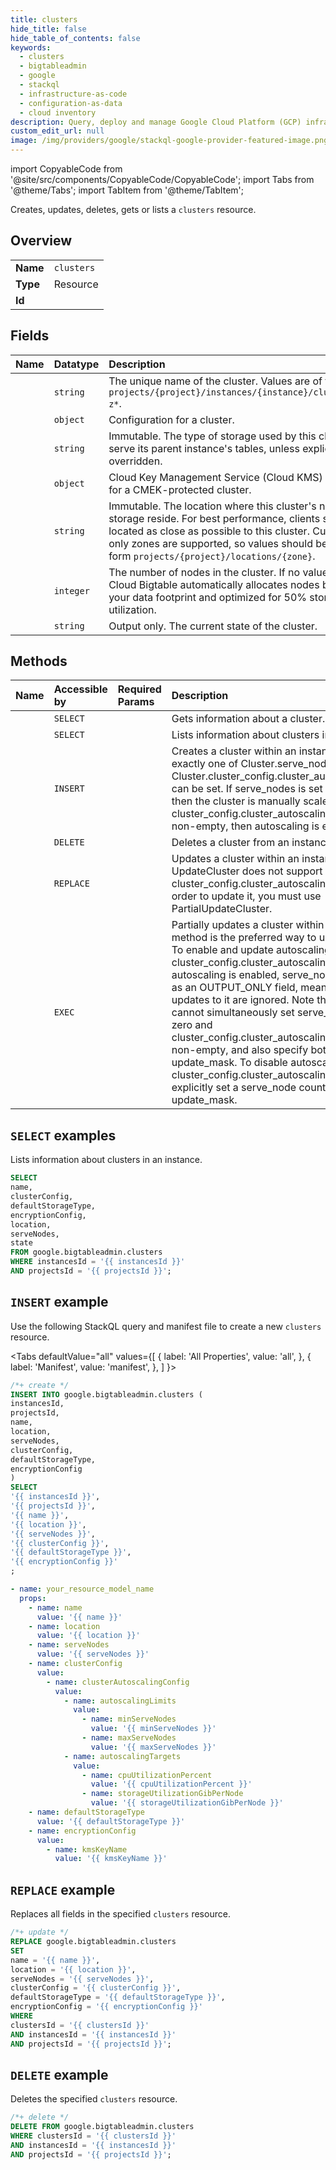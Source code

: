 ```yaml
---
title: clusters
hide_title: false
hide_table_of_contents: false
keywords:
  - clusters
  - bigtableadmin
  - google
  - stackql
  - infrastructure-as-code
  - configuration-as-data
  - cloud inventory
description: Query, deploy and manage Google Cloud Platform (GCP) infrastructure and resources using SQL
custom_edit_url: null
image: /img/providers/google/stackql-google-provider-featured-image.png
---
```


import CopyableCode from '@site/src/components/CopyableCode/CopyableCode';
import Tabs from '@theme/Tabs';
import TabItem from '@theme/TabItem';

Creates, updates, deletes, gets or lists a <code>clusters</code> resource.

## Overview
<table><tbody>
<tr><td><b>Name</b></td><td><code>clusters</code></td></tr>
<tr><td><b>Type</b></td><td>Resource</td></tr>
<tr><td><b>Id</b></td><td><CopyableCode code="google.bigtableadmin.clusters" /></td></tr>
</tbody></table>

## Fields
| Name | Datatype | Description |
|:-----|:---------|:------------|
| <CopyableCode code="name" /> | `string` | The unique name of the cluster. Values are of the form `projects/{project}/instances/{instance}/clusters/a-z*`. |
| <CopyableCode code="clusterConfig" /> | `object` | Configuration for a cluster. |
| <CopyableCode code="defaultStorageType" /> | `string` | Immutable. The type of storage used by this cluster to serve its parent instance's tables, unless explicitly overridden. |
| <CopyableCode code="encryptionConfig" /> | `object` | Cloud Key Management Service (Cloud KMS) settings for a CMEK-protected cluster. |
| <CopyableCode code="location" /> | `string` | Immutable. The location where this cluster's nodes and storage reside. For best performance, clients should be located as close as possible to this cluster. Currently only zones are supported, so values should be of the form `projects/{project}/locations/{zone}`. |
| <CopyableCode code="serveNodes" /> | `integer` | The number of nodes in the cluster. If no value is set, Cloud Bigtable automatically allocates nodes based on your data footprint and optimized for 50% storage utilization. |
| <CopyableCode code="state" /> | `string` | Output only. The current state of the cluster. |

## Methods
| Name | Accessible by | Required Params | Description |
|:-----|:--------------|:----------------|:------------|
| <CopyableCode code="get" /> | `SELECT` | <CopyableCode code="clustersId, instancesId, projectsId" /> | Gets information about a cluster. |
| <CopyableCode code="list" /> | `SELECT` | <CopyableCode code="instancesId, projectsId" /> | Lists information about clusters in an instance. |
| <CopyableCode code="create" /> | `INSERT` | <CopyableCode code="instancesId, projectsId" /> | Creates a cluster within an instance. Note that exactly one of Cluster.serve_nodes and Cluster.cluster_config.cluster_autoscaling_config can be set. If serve_nodes is set to non-zero, then the cluster is manually scaled. If cluster_config.cluster_autoscaling_config is non-empty, then autoscaling is enabled. |
| <CopyableCode code="delete" /> | `DELETE` | <CopyableCode code="clustersId, instancesId, projectsId" /> | Deletes a cluster from an instance. |
| <CopyableCode code="update" /> | `REPLACE` | <CopyableCode code="clustersId, instancesId, projectsId" /> | Updates a cluster within an instance. Note that UpdateCluster does not support updating cluster_config.cluster_autoscaling_config. In order to update it, you must use PartialUpdateCluster. |
| <CopyableCode code="partial_update_cluster" /> | `EXEC` | <CopyableCode code="clustersId, instancesId, projectsId" /> | Partially updates a cluster within a project. This method is the preferred way to update a Cluster. To enable and update autoscaling, set cluster_config.cluster_autoscaling_config. When autoscaling is enabled, serve_nodes is treated as an OUTPUT_ONLY field, meaning that updates to it are ignored. Note that an update cannot simultaneously set serve_nodes to non-zero and cluster_config.cluster_autoscaling_config to non-empty, and also specify both in the update_mask. To disable autoscaling, clear cluster_config.cluster_autoscaling_config, and explicitly set a serve_node count via the update_mask. |

## `SELECT` examples

Lists information about clusters in an instance.

```sql
SELECT
name,
clusterConfig,
defaultStorageType,
encryptionConfig,
location,
serveNodes,
state
FROM google.bigtableadmin.clusters
WHERE instancesId = '{{ instancesId }}'
AND projectsId = '{{ projectsId }}'; 
```

## `INSERT` example

Use the following StackQL query and manifest file to create a new <code>clusters</code> resource.

<Tabs
    defaultValue="all"
    values={[
        { label: 'All Properties', value: 'all', },
        { label: 'Manifest', value: 'manifest', },
    ]
}>
<TabItem value="all">

```sql
/*+ create */
INSERT INTO google.bigtableadmin.clusters (
instancesId,
projectsId,
name,
location,
serveNodes,
clusterConfig,
defaultStorageType,
encryptionConfig
)
SELECT 
'{{ instancesId }}',
'{{ projectsId }}',
'{{ name }}',
'{{ location }}',
'{{ serveNodes }}',
'{{ clusterConfig }}',
'{{ defaultStorageType }}',
'{{ encryptionConfig }}'
;
```
</TabItem>
<TabItem value="manifest">

```yaml
- name: your_resource_model_name
  props:
    - name: name
      value: '{{ name }}'
    - name: location
      value: '{{ location }}'
    - name: serveNodes
      value: '{{ serveNodes }}'
    - name: clusterConfig
      value:
        - name: clusterAutoscalingConfig
          value:
            - name: autoscalingLimits
              value:
                - name: minServeNodes
                  value: '{{ minServeNodes }}'
                - name: maxServeNodes
                  value: '{{ maxServeNodes }}'
            - name: autoscalingTargets
              value:
                - name: cpuUtilizationPercent
                  value: '{{ cpuUtilizationPercent }}'
                - name: storageUtilizationGibPerNode
                  value: '{{ storageUtilizationGibPerNode }}'
    - name: defaultStorageType
      value: '{{ defaultStorageType }}'
    - name: encryptionConfig
      value:
        - name: kmsKeyName
          value: '{{ kmsKeyName }}'

```
</TabItem>
</Tabs>

## `REPLACE` example

Replaces all fields in the specified <code>clusters</code> resource.

```sql
/*+ update */
REPLACE google.bigtableadmin.clusters
SET 
name = '{{ name }}',
location = '{{ location }}',
serveNodes = '{{ serveNodes }}',
clusterConfig = '{{ clusterConfig }}',
defaultStorageType = '{{ defaultStorageType }}',
encryptionConfig = '{{ encryptionConfig }}'
WHERE 
clustersId = '{{ clustersId }}'
AND instancesId = '{{ instancesId }}'
AND projectsId = '{{ projectsId }}';
```

## `DELETE` example

Deletes the specified <code>clusters</code> resource.

```sql
/*+ delete */
DELETE FROM google.bigtableadmin.clusters
WHERE clustersId = '{{ clustersId }}'
AND instancesId = '{{ instancesId }}'
AND projectsId = '{{ projectsId }}';
```
